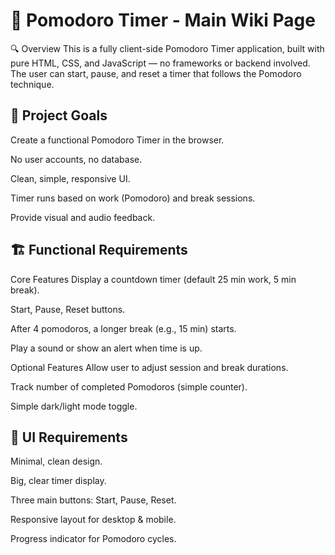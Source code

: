 # 🍅 Pomodoro Timer - Main Wiki Page
🔍 Overview
This is a fully client-side Pomodoro Timer application, built with pure HTML, CSS, and JavaScript — no frameworks or backend involved. The user can start, pause, and reset a timer that follows the Pomodoro technique.

## 🎯 Project Goals
Create a functional Pomodoro Timer in the browser.

No user accounts, no database.

Clean, simple, responsive UI.

Timer runs based on work (Pomodoro) and break sessions.

Provide visual and audio feedback.

## 🏗️ Functional Requirements
Core Features
Display a countdown timer (default 25 min work, 5 min break).

Start, Pause, Reset buttons.

After 4 pomodoros, a longer break (e.g., 15 min) starts.

Play a sound or show an alert when time is up.

Optional Features
Allow user to adjust session and break durations.

Track number of completed Pomodoros (simple counter).

Simple dark/light mode toggle.

## 🎨 UI Requirements
Minimal, clean design.

Big, clear timer display.

Three main buttons: Start, Pause, Reset.

Responsive layout for desktop & mobile.

Progress indicator for Pomodoro cycles.
